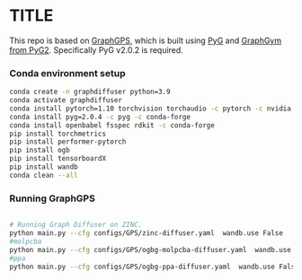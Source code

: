 # TITLE

[//]: # ([![arXiv]&#40;https://img.shields.io/badge/arXiv-2205.12454-b31b1b.svg&#41;]&#40;https://arxiv.org/abs/2205.12454&#41;)

[//]: # ([![PWC]&#40;https://img.shields.io/endpoint.svg?url=https://paperswithcode.com/badge/recipe-for-a-general-powerful-scalable-graph/graph-regression-on-zinc&#41;]&#40;https://paperswithcode.com/sota/graph-regression-on-zinc?p=recipe-for-a-general-powerful-scalable-graph&#41;)


This repo is based on [GraphGPS](https://arxiv.org/abs/2205.12454), which is built using [PyG](https://www.pyg.org/)
and [GraphGym from PyG2](https://pytorch-geometric.readthedocs.io/en/2.0.0/notes/graphgym.html).
Specifically PyG v2.0.2 is required.

### Conda environment setup

```bash
conda create -n graphdiffuser python=3.9
conda activate graphdiffuser
conda install pytorch=1.10 torchvision torchaudio -c pytorch -c nvidia
conda install pyg=2.0.4 -c pyg -c conda-forge
conda install openbabel fsspec rdkit -c conda-forge
pip install torchmetrics
pip install performer-pytorch
pip install ogb
pip install tensorboardX
pip install wandb
conda clean --all
```

### Running GraphGPS

```bash

# Running Graph Diffuser on ZINC.
python main.py --cfg configs/GPS/zinc-diffuser.yaml  wandb.use False
#molpcba
python main.py --cfg configs/GPS/ogbg-molpcba-diffuser.yaml  wandb.use False
#ppa
python main.py --cfg configs/GPS/ogbg-ppa-diffuser.yaml  wandb.use False

```
